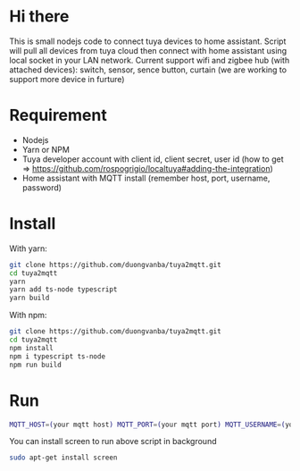 # Hi there
This is small nodejs code to connect tuya devices to home assistant. Script will pull all devices from tuya cloud then connect with home assistant using local socket in your LAN network. Current support wifi and zigbee hub (with attached devices): switch, sensor, sence button, curtain (we are working to support more device in furture)

# Requirement
- Nodejs 
- Yarn or NPM
- Tuya developer account with client id, client secret, user id (how to get =>  https://github.com/rospogrigio/localtuya#adding-the-integration)
- Home assistant with MQTT install (remember host, port, username, password)

# Install 
With yarn:
```bash
git clone https://github.com/duongvanba/tuya2mqtt.git
cd tuya2mqtt
yarn
yarn add ts-node typescript
yarn build
```

With npm:
```bash
git clone https://github.com/duongvanba/tuya2mqtt.git
cd tuya2mqtt
npm install
npm i typescript ts-node
npm run build
```
# Run
```bash
MQTT_HOST=(your mqtt host) MQTT_PORT=(your mqtt port) MQTT_USERNAME=(your mqtt username) MQTT_PASSWORD=(your mqtt password) API_KEY=(your tuya api key) API_SECRET=(your tuya secret) USER_ID=(tuya user id from tuya developer account) yarn start
```
You can install screen to run above script in background
```bash
sudo apt-get install screen
```
